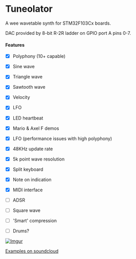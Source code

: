 # Tuneolator

A wee wavetable synth for STM32F103Cx boards.

DAC provided by 8-bit R-2R ladder on GPIO port A pins 0-7.

#### Features
- [x] Polyphony (10+ capable)
- [x] Sine wave
- [x] Triangle wave
- [x] Sawtooth wave
- [x] Velocity
- [x] LFO
- [x] LED heartbeat
- [x] Mario & Axel F demos
- [x] LFO (performance issues with high polyphony)
- [x] 48KHz update rate
- [x] 5k point wave resolution
- [x] Split keyboard
- [x] Note on indication
- [x] MIDI interface

- [ ] ADSR
- [ ] Square wave
- [ ] 'Smart' compression
- [ ] Drums?

[![Imgur](https://i.imgur.com/Zxr6q0im.png)](https://i.imgur.com/Zxr6q0i.png)

[Examples on soundcloud](https://soundcloud.com/user-386388169-92353866/sets/tuneolator-examples)
